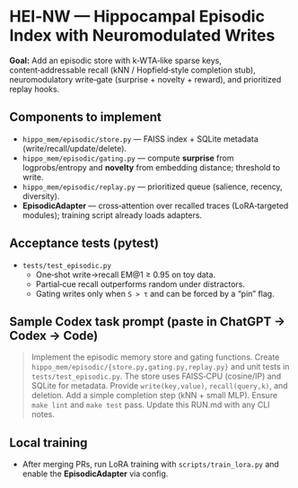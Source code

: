# HEI‑NW — Hippocampal Episodic Index with Neuromodulated Writes

**Goal:** Add an episodic store with k‑WTA‑like sparse keys, content‑addressable recall (kNN / Hopfield‑style completion stub), neuromodulatory write‑gate (surprise + novelty + reward), and prioritized replay hooks.

## Components to implement

- `hippo_mem/episodic/store.py` — FAISS index + SQLite metadata (write/recall/update/delete).
- `hippo_mem/episodic/gating.py` — compute **surprise** from logprobs/entropy and **novelty** from embedding distance; threshold to write.
- `hippo_mem/episodic/replay.py` — prioritized queue (salience, recency, diversity).
- **EpisodicAdapter** — cross‑attention over recalled traces (LoRA‑targeted modules); training script already loads adapters.

## Acceptance tests (pytest)

- `tests/test_episodic.py`
  - One‑shot write→recall EM\@1 ≥ 0.95 on toy data.
  - Partial‑cue recall outperforms random under distractors.
  - Gating writes only when `S > τ` and can be forced by a “pin” flag.

## Sample Codex task prompt (paste in ChatGPT → Codex → Code)

> Implement the episodic memory store and gating functions. Create `hippo_mem/episodic/{store.py,gating.py,replay.py}` and unit tests in `tests/test_episodic.py`. The store uses FAISS‑CPU (cosine/IP) and SQLite for metadata. Provide `write(key,value)`, `recall(query,k)`, and deletion. Add a simple completion step (kNN + small MLP). Ensure `make lint` and `make test` pass. Update this RUN.md with any CLI notes.

## Local training

- After merging PRs, run LoRA training with `scripts/train_lora.py` and enable the **EpisodicAdapter** via config.
